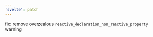 ```yaml
---
'svelte': patch
---
```


fix: remove overzealous `reactive_declaration_non_reactive_property` warning
